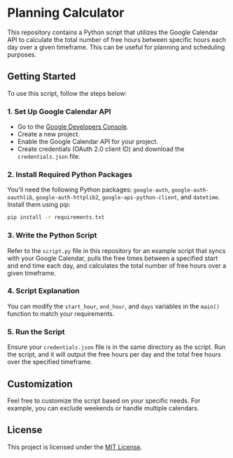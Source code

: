 # Planning Calculator

This repository contains a Python script that utilizes the Google Calendar API to calculate the total number of free hours between specific hours each day over a given timeframe. This can be useful for planning and scheduling purposes.

## Getting Started

To use this script, follow the steps below:

### 1. Set Up Google Calendar API

- Go to the [Google Developers Console](https://console.developers.google.com/).
- Create a new project.
- Enable the Google Calendar API for your project.
- Create credentials (OAuth 2.0 client ID) and download the `credentials.json` file.

### 2. Install Required Python Packages

You'll need the following Python packages: `google-auth`, `google-auth-oauthlib`, `google-auth-httplib2`, `google-api-python-client`, and `datetime`. Install them using pip:

```bash
pip install -r requirements.txt
```

### 3. Write the Python Script

Refer to the `script.py` file in this repository for an example script that syncs with your Google Calendar, pulls the free times between a specified start and end time each day, and calculates the total number of free hours over a given timeframe.

### 4. Script Explanation

You can modify the `start_hour`, `end_hour`, and `days` variables in the `main()` function to match your requirements.

### 5. Run the Script

Ensure your `credentials.json` file is in the same directory as the script. Run the script, and it will output the free hours per day and the total free hours over the specified timeframe.

## Customization

Feel free to customize the script based on your specific needs. For example, you can exclude weekends or handle multiple calendars.

## License

This project is licensed under the [MIT License](LICENSE).
